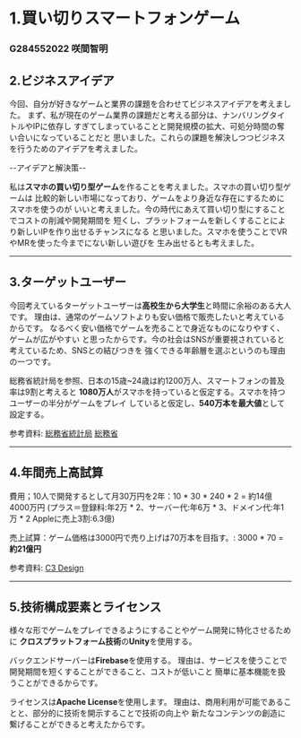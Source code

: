 # 1.買い切りスマートフォンゲーム

### G284552022 咲間智明

## 2.ビジネスアイデア

今回、自分が好きなゲームと業界の課題を合わせてビジネスアイデアを考えました。
まず、私が現在のゲーム業界の課題だと考える部分は、ナンバリングタイトルやIPに依存し
すぎてしまっていることと開発規模の拡大、可処分時間の奪い合いになっていることだと
思いました。これらの課題を解決しつつビジネスを行うためのアイデアを考えました。
  
--アイデアと解決策--

私は**スマホの買い切り型ゲーム**を作ることを考えました。スマホの買い切り型ゲームは
比較的新しい市場になっており、ゲームをより身近な存在にするためにスマホを使うのが
いいと考えました。今の時代にあえて買い切り型にすることでコストの削減や開発期間を
短くし、プラットフォームを新しくすることにより新しいIPを作り出せるチャンスになる
と思いました。スマホを使うことでVRやMRを使った今までにない新しい遊びを
生み出せるとも考えました。
***

## 3.ターゲットユーザー

今回考えているターゲットユーザーは**高校生から大学生**と時間に余裕のある大人です。
理由は、通常のゲームソフトよりも安い価格で販売したいと考えているからです。
なるべく安い価格でゲームを売ることで身近なものになりやすく、ゲームが広がやすい
と思ったからです。今の社会はSNSが重要視されていると考えているため、SNSとの結びつきを
強くできる年齢層を選ぶというのも理由の一つです。
  
総務省統計局を参照、日本の15歳~24歳は約1200万人、スマートフォンの普及率は9割と考えると
**1080万人**がスマホを持っていると仮定する。スマホを持つユーザーの半分がゲームをプレイ
していると仮定し、**540万本を最大値**として設定する。

参考資料: 
[総務省統計局](https://www.stat.go.jp/data/jinsui/pdf/202412.pdf)
[総務省](https://www.soumu.go.jp/main_content/000950621.pdf)
***

## 4.年間売上高試算

費用；10人で開発するとして月30万円を2年：10 * 30 * 240 * 2 = 約14億4000万円
(プラス＝登録料:年2万 * 2、サーバー代:年6万 * 3、ドメイン代:年1万 * 2 Appleに売上3割:6.3億)

売上試算：ゲーム価格は3000円で売り上げは70万本を目指す。: 3000 * 70 = **約21億円**

参考資料: 
[C3 Design](https://c3-d.jp/domain_server_cost/)
***

## 5.技術構成要素とライセンス

様々な形でゲームをプレイできるようにすることやゲーム開発に特化させるために
**クロスプラットフォーム技術**の**Unity**を使用する。

バックエンドサーバーは**Firebase**を使用する。
理由は、サービスを使うことで開発期間を短くすることができること、コストが低いこと
簡単に基本機能を扱うことができるからです。

ライセンスは**Apache License**を使用します。
理由は、商用利用が可能であることと、部分的に技術を開示することで技術の向上や
新たなコンテンツの創造に繋げることができると考えたからです。


